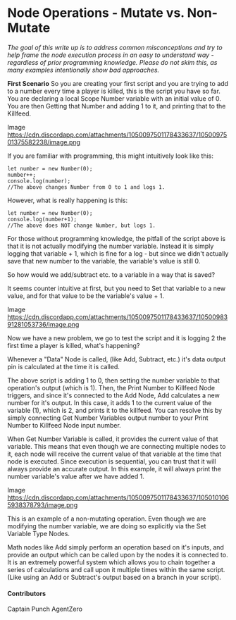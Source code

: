 # Node Operations - Mutate vs. Non-Mutate

*The goal of this write up is to address common misconceptions and try to help frame the node execution process in an easy to understand way - regardless of prior programming knowledge. Please do not skim this, as many examples intentionally show bad approaches.*

**First Scenario**
So you are creating your first script and you are trying to add to a number every time a player is killed, this is the script you have so far.
You are declaring a local Scope Number variable with an initial value of 0. You are then Getting that Number and adding 1 to it, and printing that to the Killfeed.

Image https://cdn.discordapp.com/attachments/1050097501178433637/1050097501375582238/image.png

If you are familiar with programming, this might intuitively look like this:
```
let number = new Number(0);
number++;
console.log(number);
//The above changes Number from 0 to 1 and logs 1.
```

However, what is really happening is this:
```
let number = new Number(0);
console.log(number+1);
//The above does NOT change Number, but logs 1.
```

For those without programming knowledge, the pitfall of the script above is that it is not actually modifying the number variable. Instead it is simply logging that variable + 1, which is fine for a log - but since we didn't actually save that new number to the variable, the variable's value is still 0.

So how would we add/subtract etc. to a variable in a way that is saved?

It seems counter intuitive at first, but you need to Set that variable to a new value, and for that value to be the variable's value + 1.

Image https://cdn.discordapp.com/attachments/1050097501178433637/1050098391281053736/image.png

Now we have a new problem, we go to test the script and it is logging 2 the first time a player is killed, what's happening?

Whenever a "Data" Node is called, (like Add, Subtract, etc.) it's data output pin is calculated at the time it is called.

The above script is adding 1 to 0, then setting the number variable to that operation's output (which is 1). Then, the Print Number to Killfeed Node triggers, and since it's connected to the Add Node, Add calculates a new number for it's output. In this case, it adds 1 to the current value of the variable (1), which is 2, and prints it to the killfeed. You can resolve this by simply connecting Get Number Variables output number to your Print Number to Killfeed Node input number.

When Get Number Variable is called, it provides the current value of that variable. This means that even though we are connecting multiple nodes to it, each node will receive the current value of that variable at the time that node is executed. Since execution is sequential, you can trust that it will always provide an accurate output. In this example, it will always print the number variable's value after we have added 1. 

Image https://cdn.discordapp.com/attachments/1050097501178433637/1050101065938378793/image.png

This is an example of a non-mutating operation. Even though we are modifying the number variable, we are doing so explicitly via the Set Variable Type Nodes.

Math nodes like Add simply perform an operation based on it's inputs, and provide an output which can be called upon by the nodes it is connected to. It is an extremely powerful system which allows you to chain together a series of calculations and call upon it multiple times within the same script. (Like using an Add or Subtract's output based on a branch in your script). 

#### Contributors
Captain Punch
AgentZero